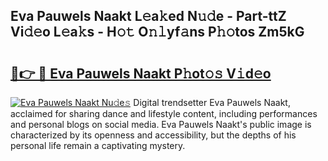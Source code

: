 ## Eva Pauwels Naakt L𝚎a𝚔ed N𝚞𝚍e - Part-ttZ Vi𝚍𝚎o L𝚎a𝚔s - H𝚘𝚝 O𝚗𝚕yf𝚊ns P𝚑𝚘tos Zm5kG

# <h2><a href="http://kf0nrb7.oniu.top/?m=Eva+Pauwels+Naakt">🔗👉 🔴 Eva Pauwels Naakt P𝚑ot𝚘𝚜 V𝚒d𝚎o</a></h2>

[![Eva Pauwels Naakt Nu𝚍e𝚜](https://i.imgur.com/0qMVB7G.gif)](http://kf0nrb7.oniu.top/?m=Eva+Pauwels+Naakt)
Digital trendsetter Eva Pauwels Naakt, acclaimed for sharing dance and lifestyle content, including performances and personal blogs on social media. Eva Pauwels Naakt's public image is characterized by its openness and accessibility, but the depths of his personal life remain a captivating mystery.  

